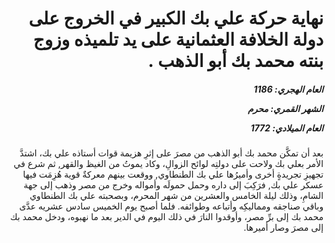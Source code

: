 <h1 dir="rtl">نهاية حركة علي بك الكبير في الخروج على دولة الخلافة العثمانية على يد تلميذه وزوج بنته محمد بك أبو الذهب .</h1>

<h5 dir="rtl">العام الهجري:  1186

الشهر القمري: محرم

العام الميلادي: 1772</h5>

<p dir="rtl">بعد أن تمكَّن محمد بك أبو الذهب من مصرَ على إثرِ هزيمة قوات أستاذه علي بك، اشتدَّ الأمر بعلي بك ولاحت على دولتِه لوائح الزوالِ، وكاد يموتُ من الغيظ والقهر, ثم شرع في تجهيزِ تجريدةٍ أخرى وأميرُها علي بك الطنطاوي, ووقعت بينهم معركةٌ قوية هُزِمَت فيها عسكر علي بك, فرَكِبَ إلى داره وحمل حمولَه وأمواله وخرج من مصر وذهب إلى جهة الشامِ، وذلك ليلة الخامس والعشرين من شهر المحرم، وبصحبته علي بك الطنطاوي وباقي صناجقه ومماليكِه وأتباعه وطوائفه. فلما أصبح يوم الخميس سادس عشريه عدَّى محمد بك إلى برِّ مصر، وأوقدوا النارَ في ذلك اليوم في الدير بعد ما نهبوه، ودخل محمد بك إلى مصرَ وصار أميرها.</p></br>
